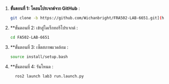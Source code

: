 1. **ขั้นตอนที่ 1: โคลนโปรเจกต์จาก GitHub** :
   ```bash
   git clone -b https://github.com/Wichanbright/FRA502-LAB-6651.git](https://github.com/Wichanbright/FRA502-LAB-6651.git)
    ```
2. **ขั้นตอนที่ 2: เข้าสู่ไดเร็กทอรีโปรเจกต์ :
   ```bash
   cd FA502-LAB-6651
   ```
3. **ขั้นตอนที่ 3: เซ็ตสภาพแวดล้อม  :
   ```bash
   source install/setup.bash
   ```
3. **ขั้นตอนที่ 4: รันโหนด  :
   ```bash
     ros2 launch lab3 run.launch.py 
   ```
  

